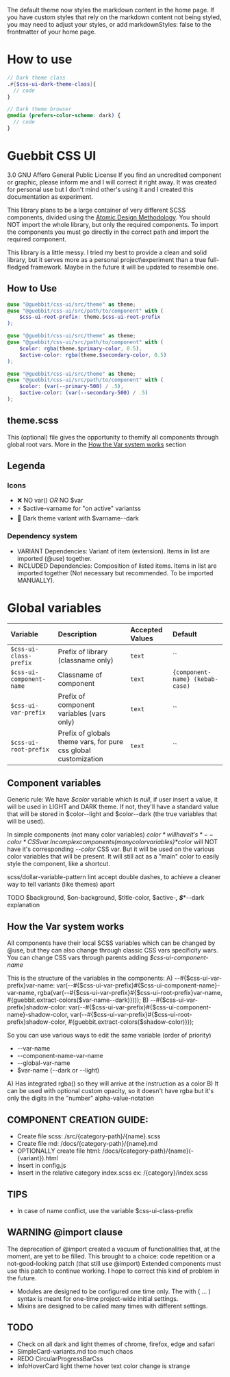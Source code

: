 The default theme now styles the markdown content in the home page. 
If you have custom styles that rely on the markdown content not being styled, 
you may need to adjust your styles, or add markdownStyles: false to the frontmatter of your home page.


# How to use

```scss
// Dark theme class
.#{$css-ui-dark-theme-class}{
  // code
}

// Dark theme browser
@media (prefers-color-scheme: dark) {
  // code
}
```



# Guebbit CSS UI

3.0 GNU Affero General Public License
If you find an uncredited component or graphic, please inform me and I will correct it right away.
It was created for personal use but I don't mind other's using it and I created this documentation as experiment.

This library plans to be a large container of very different SCSS components,
divided using the [Atomic Design Methodology](https://bradfrost.com/blog/post/atomic-web-design/).
You should NOT import the whole library, but only the required components.
To import the components you must go directly in the correct path and import the required component.

This library is a little messy. I tried my best to provide a clean and solid library, but it serves more as a personal project\experiment than a true full-fledged framework.
Maybe in the future it will be updated to resemble one.

## How to Use

```scss
@use "@guebbit/css-ui/src/theme" as theme;
@use "@guebbit/css-ui/src/path/to/component" with (
    $css-ui-root-prefix: theme.$css-ui-root-prefix
);
```

```scss
@use "@guebbit/css-ui/src/theme" as theme;
@use "@guebbit/css-ui/src/path/to/component" with (
    $color: rgba(theme.$primary-color, 0.5),
    $active-color: rgba(theme.$secondary-color, 0.5)
);
```

```scss
@use "@guebbit/css-ui/src/theme" as theme;
@use "@guebbit/css-ui/src/path/to/component" with (
    $color: (var(--primary-500) / .5),
    $active-color: (var(--secondary-500) / .5)
);
```

## theme.scss

This (optional) file gives the opportunity to themify all components through global root vars. 
More in the <a href="#how-the-var-system-works">How the Var system works</a> section

## Legenda

### Icons
- :x: NO var() *OR* NO $var
- :zap: $active-varname for "on active" variantss
- :first_quarter_moon_with_face: Dark theme variant with $varname--dark

### Dependency system
- VARIANT Dependencies:  Variant of item (extension). Items in list are imported (@use) together.
- INCLUDED Dependencies:  Composition of listed items. Items in list are imported together (Not necessary but recommended. To be imported MANUALLY).

# Global variables

| Variable                 | Description                                                     | Accepted Values | Default                         |
|:-------------------------|:----------------------------------------------------------------|:----------------|:--------------------------------|
| `$css-ui-class-prefix`   | Prefix of library (classname only)                              | `text`          | ``                              |
| `$css-ui-component-name` | Classname of component                                          | `text`          | `{component-name} (kebab-case)` |
| `$css-ui-var-prefix`     | Prefix of component variables (vars only)                       | `text`          | ``                              |
| `$css-ui-root-prefix`    | Prefix of globals theme vars, for pure css global customization | `text`          | ``                              |






## Component variables

Generic rule:
We have *$color* variable which is *null*, if user insert a value, it will be used in LIGHT and DARK theme.
If not, they'll have a standard value that will be stored in $color--light and $color--dark (the true variables that will be used).

In simple components (not many color variables) *$color* will have it's *--color* CSS var.
In complex components (many color variables) *$color* will NOT have it's corresponding *--color* CSS var. But it will be used on the various
color variables that will be present. It will still act as a "main" color to easily style the component, like a shortcut.

scss/dollar-variable-pattern lint accept double dashes, to achieve a cleaner way to tell variants (like themes) apart

TODO $background, $on-background, $title-color, $active-***, $****--dark explanation




## How the Var system works
All components have their local SCSS variables which can be changed by @use, but they can also change through classic CSS vars specificity wars.
You can change CSS vars through parents adding *$css-ui-component-name*

This is the structure of the variables in the components:
A) --#{$css-ui-var-prefix}var-name: var(--#{$css-ui-var-prefix}#{$css-ui-component-name}-var-name, rgba(var(--#{$css-ui-var-prefix}#{$css-ui-root-prefix}var-name, #{guebbit.extract-colors($var-name--dark)})));
B) --#{$css-ui-var-prefix}shadow-color: var(--#{$css-ui-var-prefix}#{$css-ui-component-name}-shadow-color, var(--#{$css-ui-var-prefix}#{$css-ui-root-prefix}shadow-color, #{guebbit.extract-colors($shadow-color)}));

So you can use various ways to edit the same variable (order of priority)
 - --var-name
 - --component-name-var-name
 - --global-var-name
 - $var-name (--dark or --light)

A) Has integrated rgba() so they will arrive at the instruction as a color
B) It can be used with optional custom opacity, so it doesn't have rgba but it's only the digits in the "number" alpha-value-notation




## COMPONENT CREATION GUIDE:
- Create file scss: /src/{category-path}/{name}.scss
- Create file md: /docs/{category-path}/{name}.md
- OPTIONALLY create file html: /docs/{category-path}/{name}(-{variant}).html
- Insert in config.js
- Insert in the relative category index.scss ex: /{category}/index.scss

## TIPS
- In case of name conflict, use the variable $css-ui-class-prefix





## WARNING @import clause
The deprecation of @import created a vacuum of functionalities that, at the moment, are yet to be filled.
This brought to a choice: code repetition or a not-good-looking patch (that still use @import)
Extended components must use this patch to continue working. I hope to correct this kind of problem in the future.
- Modules are designed to be configured one time only. The with ( ... ) syntax is meant for one-time project-wide initial settings.
- Mixins are designed to be called many times with different settings.



## TODO
 - Check on all dark and light themes of chrome, firefox, edge and safari
 - SimpleCard-variants.md too much chaos
 - REDO CircularProgressBarCss
 - InfoHoverCard light theme hover text color change is strange